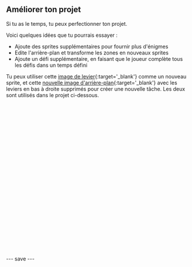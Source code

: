 ## Améliorer ton projet

Si tu as le temps, tu peux perfectionner ton projet.

Voici quelques idées que tu pourrais essayer :
- Ajoute des sprites supplémentaires pour fournir plus d'énigmes
- Edite l'arrière-plan et transforme les zones en nouveaux sprites
- Ajoute un défi supplémentaire, en faisant que le joueur complète tous les défis dans un temps défini

Tu peux utiliser cette [image de levier](images/lever.png){:target='_blank'} comme un nouveau sprite, et cette [nouvelle image d'arrière-plan](images/upgrade-backdrop.png){:target='_blank'} avec les leviers en bas à droite supprimés pour créer une nouvelle tâche. Les deux sont utilisés dans le projet ci-dessous.
<div class="scratch-preview" style="margin-left: 15px;">
  <iframe allowtransparency="true" width="485" height="402" src="" frameborder="0"></iframe>
</div>

--- save ---

